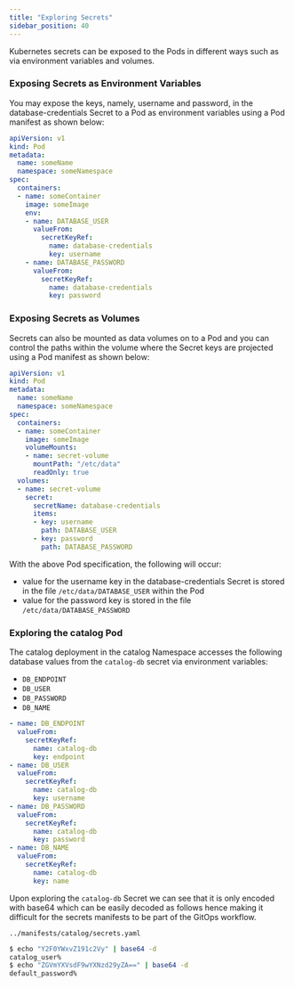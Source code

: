 ```yaml
---
title: "Exploring Secrets"
sidebar_position: 40
---
```


Kubernetes secrets can be exposed to the Pods in different ways such as via environment variables and volumes.

### Exposing Secrets as Environment Variables

You may expose the keys, namely, username and password, in the database-credentials Secret to a Pod as environment variables using a Pod manifest as shown below:

```yaml
apiVersion: v1
kind: Pod
metadata:
  name: someName
  namespace: someNamespace
spec:
  containers:
  - name: someContainer
    image: someImage
    env:
    - name: DATABASE_USER
      valueFrom:
        secretKeyRef:
          name: database-credentials
          key: username
    - name: DATABASE_PASSWORD
      valueFrom:
        secretKeyRef:
          name: database-credentials
          key: password
```

### Exposing Secrets as Volumes

Secrets can also be mounted as data volumes on to a Pod and you can control the paths within the volume where the Secret keys are projected using a Pod manifest as shown below:

```yaml
apiVersion: v1
kind: Pod
metadata:
  name: someName
  namespace: someNamespace
spec:
  containers:
  - name: someContainer
    image: someImage
    volumeMounts:
    - name: secret-volume
      mountPath: "/etc/data"
      readOnly: true
  volumes:
  - name: secret-volume
    secret:
      secretName: database-credentials
      items:
      - key: username
        path: DATABASE_USER 
      - key: password
        path: DATABASE_PASSWORD

```

With the above Pod specification, the following will occur:

* value for the username key in the database-credentials Secret is stored in the file `/etc/data/DATABASE_USER` within the Pod
* value for the password key is stored in the file `/etc/data/DATABASE_PASSWORD`

### Exploring the catalog Pod

The catalog deployment in the catalog Namespace accesses the following database values from the `catalog-db` secret via environment variables:

* `DB_ENDPOINT`
* `DB_USER`
* `DB_PASSWORD`
* `DB_NAME`

```yaml
- name: DB_ENDPOINT
  valueFrom:
    secretKeyRef:
      name: catalog-db
      key: endpoint
- name: DB_USER
  valueFrom:
    secretKeyRef:
      name: catalog-db
      key: username
- name: DB_PASSWORD
  valueFrom:
    secretKeyRef:
      name: catalog-db
      key: password
- name: DB_NAME
  valueFrom:
    secretKeyRef:
      name: catalog-db
      key: name
```

Upon exploring the `catalog-db` Secret we can see that it is only encoded with base64 which can be easily decoded as follows hence making it difficult for the secrets manifests to be part of the GitOps workflow.

```file
../manifests/catalog/secrets.yaml
```

```bash
$ echo "Y2F0YWxvZ191c2Vy" | base64 -d
catalog_user%
$ echo "ZGVmYXVsdF9wYXNzd29yZA==" | base64 -d
default_password%   
```
